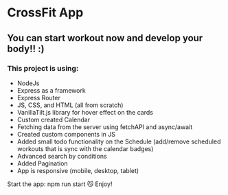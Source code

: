 # CrossFit App
## You can start workout now and develop your body!! :)


### This project is using:
- NodeJs
- Express as a framework
- Express Router
- JS, CSS, and HTML (all from scratch)
- VanillaTilt.js library for hover effect on the cards
- Custom created Calendar
- Fetching data from the server using fetchAPI and async/await 
- Created custom components in JS
- Added small todo functionality on the Schedule (add/remove scheduled workouts that is sync with the calendar badges)
- Advanced search by conditions
- Added Pagination
- App is responsive (mobile, desktop, tablet)

Start the app: npm run start
😼 Enjoy!
